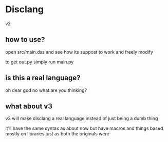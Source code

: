 # Disclang
v2

## how to use?
open src/main.dss and see how its suppost to work and freely modify

to get out.py simply run main.py

## is this a real language?
oh dear god no what are you thinking?

## what about v3
v3 will make disclang a real language instead of just being a dumb thing

it'll have the same syntax as about now but have macros and things based mostly on libraries just as both the originals were
